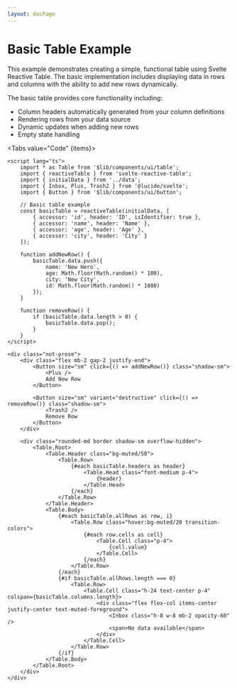 ```yaml
---
layout: docPage
---
```


<script lang="ts">
	import BasicTable from './basic-table.svelte';
	import Tabs from '$shared/ui/tabs.svelte'
	import TabItem from '$shared/ui/tab-item.svelte'
	import Pre from '$shared/ui/markdown/pre.svelte';

	const items = ['Code', 'Preview'];
</script>

# Basic Table Example

This example demonstrates creating a simple, functional table using Svelte Reactive Table. The basic implementation includes displaying data in rows and columns with the ability to add new rows dynamically.

The basic table provides core functionality including:

- Column headers automatically generated from your column definitions
- Rendering rows from your data source
- Dynamic updates when adding new rows
- Empty state handling

<Tabs value="Code" {items}>

<TabItem value="Code">

```svelte
<script lang="ts">
	import * as Table from '$lib/components/ui/table';
	import { reactiveTable } from 'svelte-reactive-table';
	import { initialData } from '../data';
	import { Inbox, Plus, Trash2 } from '@lucide/svelte';
	import { Button } from '$lib/components/ui/button';

	// Basic table example
	const basicTable = reactiveTable(initialData, [
		{ accessor: 'id', header: 'ID', isIdentifier: true },
		{ accessor: 'name', header: 'Name' },
		{ accessor: 'age', header: 'Age' },
		{ accessor: 'city', header: 'City' }
	]);

	function addNewRow() {
		basicTable.data.push({
			name: 'New Hero',
			age: Math.floor(Math.random() * 100),
			city: 'New City',
			id: Math.floor(Math.random() * 1000)
		});
	}

	function removeRow() {
		if (basicTable.data.length > 0) {
			basicTable.data.pop();
		}
	}
</script>

<div class="not-prose">
	<div class="flex mb-2 gap-2 justify-end">
		<Button size="sm" click={() => addNewRow()} class="shadow-sm">
			<Plus />
			Add New Row
		</Button>

		<Button size="sm" variant="destructive" click={() => removeRow()} class="shadow-sm">
			<Trash2 />
			Remove Row
		</Button>
	</div>

	<div class="rounded-md border shadow-sm overflow-hidden">
		<Table.Root>
			<Table.Header class="bg-muted/50">
				<Table.Row>
					{#each basicTable.headers as header}
						<Table.Head class="font-medium p-4">
							{header}
						</Table.Head>
					{/each}
				</Table.Row>
			</Table.Header>
			<Table.Body>
				{#each basicTable.allRows as row, i}
					<Table.Row class="hover:bg-muted/20 transition-colors">
						{#each row.cells as cell}
							<Table.Cell class="p-4">
								{cell.value}
							</Table.Cell>
						{/each}
					</Table.Row>
				{/each}
				{#if basicTable.allRows.length === 0}
					<Table.Row>
						<Table.Cell class="h-24 text-center p-4" colspan={basicTable.columns.length}>
							<div class="flex flex-col items-center justify-center text-muted-foreground">
								<Inbox class="h-8 w-8 mb-2 opacity-60" />
								<span>No data available</span>
							</div>
						</Table.Cell>
					</Table.Row>
				{/if}
			</Table.Body>
		</Table.Root>
	</div>
</div>
```

</TabItem>

<TabItem value="Preview">
	<BasicTable />
</TabItem>

</Tabs>
